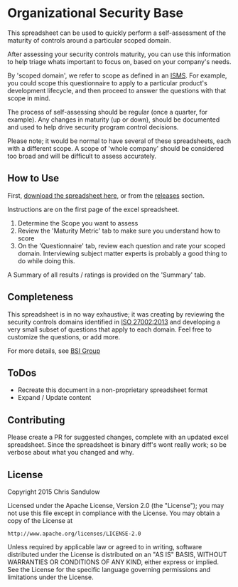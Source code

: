 # Organizational Security Base

This spreadsheet can be used to quickly perform a self-assessment of the maturity of controls around a particular scoped domain.

After assessing your security controls maturity, you can use this information to help triage  whats important to focus on, based on your company's needs.

By 'scoped domain', we refer to scope as defined in an [ISMS](https://en.wikipedia.org/wiki/Information_security_management_system). For example, you could scope this questionnaire to apply to a particular product's development lifecycle, and then proceed to answer the questions with that scope in mind.

The process of self-assessing should be regular (once a quarter, for example). Any changes in maturity (up or down), should be documented and used to help drive security program control decisions.

Please note; it would be normal to have several of these spreadsheets, each with a different scope. A scope of 'whole company' should be considered too broad and will be difficult to assess accurately.

## How to Use

First, [download the spreadsheet here](https://github.com/jfalken/org_security_baseline/archive/1.0.zip), or from the [releases](https://github.com/jfalken/org_security_baseline/releases) section.

Instructions are on the first page of the excel spreadsheet.

1. Determine the Scope you want to assess
2. Review the 'Maturity Metric' tab to make sure you understand how to score
3. On the 'Questionnaire' tab, review each question and rate your scoped domain. Interviewing subject matter experts is probably a good thing to do while doing this.

A Summary of all results / ratings is provided on the 'Summary' tab.

## Completeness

This spreadsheet is in no way exhaustive; it was creating by reviewing the security controls domains identified in [ISO 27002:2013](https://en.wikipedia.org/wiki/ISO/IEC_27002) and developing a very small subset of questions that apply to each domain. Feel free to customize the questions, or add more.

For more details, see [BSI Group](http://www.bsigroup.com/en-GB/iso-27001-information-security/)

## ToDos

* Recreate this document in a non-proprietary spreadsheet format
* Expand / Update content

## Contributing 

Please create a PR for suggested changes, complete with an updated excel spreadsheet. Since the spreadsheet is binary diff's wont really work; so be verbose about what you changed and why.

## License 

Copyright 2015 Chris Sandulow

Licensed under the Apache License, Version 2.0 (the "License");
you may not use this file except in compliance with the License.
You may obtain a copy of the License at

    http://www.apache.org/licenses/LICENSE-2.0

Unless required by applicable law or agreed to in writing, software
distributed under the License is distributed on an "AS IS" BASIS,
WITHOUT WARRANTIES OR CONDITIONS OF ANY KIND, either express or implied.
See the License for the specific language governing permissions and
limitations under the License.
